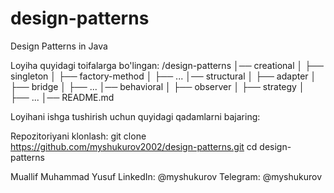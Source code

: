 # design-patterns
Design Patterns in Java

Loyiha quyidagi toifalarga bo'lingan:
/design-patterns
│── creational
│   ├── singleton
│   ├── factory-method
│   ├── ...
│── structural
│   ├── adapter
│   ├── bridge
│   ├── ...
│── behavioral
│   ├── observer
│   ├── strategy
│   ├── ...
│── README.md

Loyihani ishga tushirish uchun quyidagi qadamlarni bajaring:

Repozitoriyani klonlash:
git clone https://github.com/myshukurov2002/design-patterns.git
cd design-patterns

Muallif Muhammad Yusuf 
LinkedIn: @myshukurov
Telegram: @myshukurov
